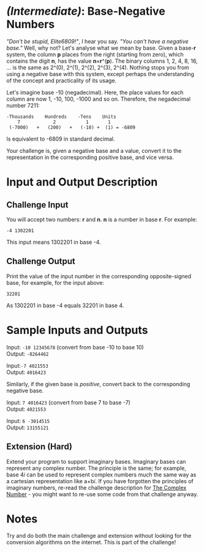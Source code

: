 # [](#IntermediateIcon) _(Intermediate)_: Base-Negative Numbers

*"Don't be stupid, Elite6809!"*, I hear you say. *"You can't have a negative base."* Well, why not? Let's analyse what we mean by base. Given a base-**r** system, the column **p** places from the right (starting from zero), which contains the digit **n**, has the value **n**×**r**^(**p**). The binary columns 1, 2, 4, 8, 16, ... is the same as 2^(0), 2^(1), 2^(2), 2^(3), 2^(4). Nothing stops you from using a negative base with this system, except perhaps the understanding of the concept and practicality of its usage.

Let's imagine base -10 (negadecimal). Here, the place values for each column are now 1, -10, 100, -1000 and so on. Therefore, the negadecimal number 7211:

    -Thousands    Hundreds    -Tens    Units
        7            2           1       1
     (-7000)   +   (200)   +   (-10) +  (1) = -6809

Is equivalent to -6809 in standard decimal.

Your challenge is, given a negative base and a value, convert it to the representation in the corresponding positive base, and vice versa.

# Input and Output Description

## Challenge Input

You will accept two numbers: **r** and **n**. **n** is a number in base **r**. For example:

    -4 1302201

This input means 1302201 in base -4.

## Challenge Output

Print the value of the input number in the corresponding opposite-signed base, for example, for the input above:

    32201

As 1302201 in base -4 equals 32201 in base 4.

# Sample Inputs and Outputs

Input: `-10 12345678` (convert from base -10 to base 10)  
Output: `-8264462`

Input:`-7 4021553`  
Output: `4016423`

Similarly, if the given base is *positive*, convert back to the corresponding negative base.

Input: `7 4016423` (convert from base 7 to base -7)  
Output: `4021553`

Input: `6 -3014515`  
Output: `13155121`

## Extension (Hard)

Extend your program to support imaginary bases. Imaginary bases can represent any complex number. The principle is the same; for example, base 4*i* can be used to represent complex numbers much the same way as a cartesian representation like a+b*i*.
If you have forgotten the principles of imaginary numbers, re-read the challenge description for [The Complex Number](/r/dailyprogrammer/comments/2nr6c4/) - you might want to re-use some code from that challenge anyway.

# Notes

Try and do both the main challenge and extension without looking for the conversion algorithms on the internet. This is part of the challenge!
